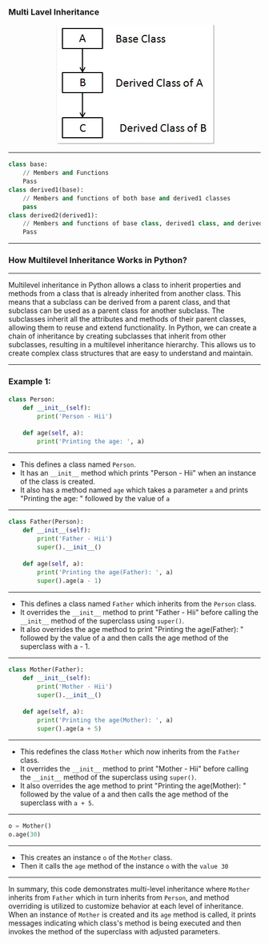 ### Multi Lavel Inheritance

<div align="center">
<img src="../../../../src/img.png">
</div>

****
```python
class base:
	// Members and Functions
	Pass
class derived1(base):
	// Members and functions of both base and derived1 classes
	pass
class derived2(derived1):
	// Members and functions of base class, derived1 class, and derived2 class.
	Pass
```
****
### How Multilevel Inheritance Works in Python?
****
Multilevel inheritance in Python allows a class to inherit properties and methods from a class that is already inherited from another class. This means that a subclass can be derived from a parent class, and that subclass can be used as a parent class for another subclass. The subclasses inherit all the attributes and methods of their parent classes, allowing them to reuse and extend functionality. In Python, we can create a chain of inheritance by creating subclasses that inherit from other subclasses, resulting in a multilevel inheritance hierarchy. This allows us to create complex class structures that are easy to understand and maintain.

****
### Example 1:

```python
class Person:
    def __init__(self):
        print('Person - Hii')

    def age(self, a):
        print('Printing the age: ', a)
```

****
- This defines a class named `Person`.
- It has an `__init__` method which prints "Person - Hii" when an instance of the class is created.
- It also has a method named `age` which takes a parameter `a` and prints "Printing the age: " followed by the value of `a`
****
```python
class Father(Person):
    def __init__(self):
        print('Father - Hii')
        super().__init__()

    def age(self, a):
        print('Printing the age(Father): ', a)
        super().age(a - 1)
```
****
- This defines a class named `Father` which inherits from the `Person` class.
- It overrides the `__init__` method to print "Father - Hii" before calling the `__init__` method of the superclass using `super()`.
- It also overrides the age method to print "Printing the age(Father): " followed by the value of a and then calls the age method of the superclass with a - 1.
****
```python
class Mother(Father):
    def __init__(self):
        print('Mother - Hii')
        super().__init__()

    def age(self, a):
        print('Printing the age(Mother): ', a)
        super().age(a + 5)
```
****
- This redefines the class `Mother` which now inherits from the `Father` class.
- It overrides the `__init__` method to print "Mother - Hii" before calling the `__init__` method of the superclass using `super()`.
- It also overrides the age method to print "Printing the age(Mother): " followed by the value of a and then calls the age method of the superclass with `a + 5`.
****
```python
o = Mother()
o.age(30)
```
****
- This creates an instance `o` of the `Mother` class.
- Then it calls the `age` method of the instance `o` with the `value 30`

****
In summary, this code demonstrates multi-level inheritance where `Mother` inherits from `Father` which in turn inherits from `Person`, and method overriding is utilized to customize behavior at each level of inheritance. When an instance of `Mother` is created and its `age` method is called, it prints messages indicating which class's method is being executed and then invokes the method of the superclass with adjusted parameters.
